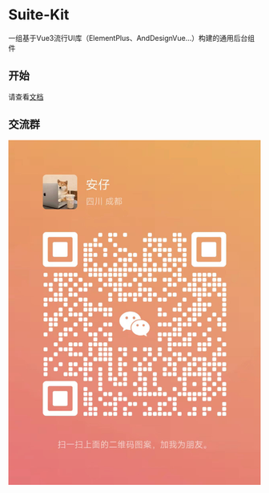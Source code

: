 # Suite-Kit

一组基于Vue3流行UI库（ElementPlus、AndDesignVue…）构建的通用后台组件

## 开始

请查看[文档](https://suite-kit/chiyu.site)

## 交流群

![微信](./docs//assets//weixin.jpg)
